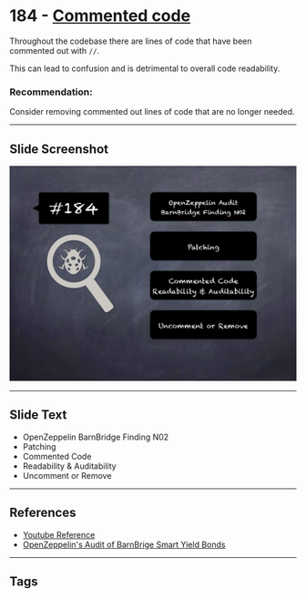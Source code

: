 
# 184 - [Commented code](./Commented%20code.md)

Throughout the codebase there are lines of code that have been commented out with `//`. 

This can lead to confusion and is detrimental to overall code readability.

### Recommendation:
Consider removing commented out lines of code that are no longer needed.
___
## Slide Screenshot
![184.png](../../images/8.%20Audit%20Findings%20201/184.png)
___
## Slide Text
- OpenZeppelin BarnBridge Finding N02
- Patching
- Commented Code
- Readability & Auditability
- Uncomment or Remove
___
## References
- [Youtube Reference](https://youtu.be/0J7KI4WGd0Q?t=163)
- [OpenZeppelin's Audit of BarnBrige Smart Yield Bonds](https://blog.openzeppelin.com/barnbridge-smart-yield-bonds-audit/)
___
## Tags
